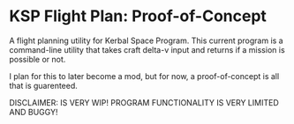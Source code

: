 # KSP Flight Plan: Proof-of-Concept

A flight planning utility for Kerbal Space Program. This current program is a command-line utility that takes craft delta-v input and returns if a mission is possible or not.

I plan for this to later become a mod, but for now, a proof-of-concept is all that is guarenteed.

DISCLAIMER: IS VERY WIP! PROGRAM FUNCTIONALITY IS VERY LIMITED AND BUGGY!
